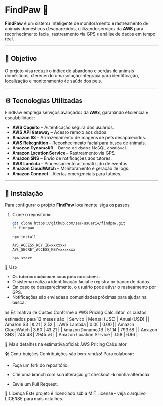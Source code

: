 # FindPaw 🐾

**FindPaw** é um sistema inteligente de monitoramento e rastreamento de animais domésticos desaparecidos, utilizando serviços da **AWS** para reconhecimento facial, rastreamento via GPS e análise de dados em tempo real.

---

## 📌 **Objetivo**
O projeto visa reduzir o índice de abandono e perdas de animais domésticos, oferecendo uma solução integrada para identificação, localização e monitoramento de saúde dos pets.

---

## ⚙️ **Tecnologias Utilizadas**
FindPaw emprega serviços avançados da **AWS**, garantindo eficiência e escalabilidade:

- **AWS Cognito** – Autenticação segura dos usuários.
- **AWS API Gateway** – Acesso remoto aos dados.
- **Amazon S3** – Armazenamento de imagens de pets desaparecidos.
- **AWS Rekognition** – Reconhecimento facial para busca de animais.
- **Amazon DynamoDB** – Banco de dados NoSQL escalável.
- **Amazon Location Service** – Rastreamento via GPS.
- **Amazon SNS** – Envio de notificações aos tutores.
- **AWS Lambda** – Processamento automatizado de eventos.
- **Amazon CloudWatch** – Monitoramento e geração de logs.
- **Amazon Connect** – Alertas emergenciais para tutores.

---

## 🚀 **Instalação**
Para configurar o projeto **FindPaw** localmente, siga os passos:

1. Clone o repositório:
   ```sh
   git clone https://github.com/seu-usuario/findpaw.git
   cd findpaw
   ```
   ```
   npm install
   ```
   ```
   AWS_ACCESS_KEY_ID=xxxxxxx
   AWS_SECRET_ACCESS_KEY=xxxxxxx
   ```

   ```
   npm start
   ```
📌 Uso
- Os tutores cadastram seus pets no sistema.
- O sistema realiza a identificação facial e registra no banco de dados.
- Em caso de desaparecimento, o usuário pode ativar o rastreamento por GPS.
- Notificações são enviadas a comunidades próximas para ajudar na busca.

📊 Estimativa de Custos
Conforme a AWS Pricing Calculator, os custos estimados para 12 meses são:
| Serviço | Mensal (USD) | Anual (USD) | 
| Amazon S3 | 0.21 | 2.52 | 
| AWS Lambda | 0.00 | 0.00 | 
| Amazon CloudWatch | 3.60 | 43.21 | 
| Amazon DynamoDB | 51.14 | 793.68 | 
| Amazon SNS | 245.48 | 2945.76 | 
| Amazon Location Service | 0.58 | 6.96 | 


🔗 Mais detalhes na estimativa oficial: AWS Pricing Calculator

🛠 Contribuições
Contribuições são bem-vindas! Para colaborar:
- Faça um fork do repositório.
- Crie uma branch com sua alteração:git checkout -b minha-alteracao

- Envie um Pull Request.


📄 Licença
Este projeto é licenciado sob a MIT License – veja o arquivo LICENSE para mais detalhes.


